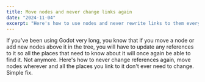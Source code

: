 ```yaml
---
title: Move nodes and never change links again
date: "2024-11-04"
excerpt: "Here's how to use nodes and never rewrite links to them every again."
---
```


If you've been using Godot very long, you know that if you move a node or add new nodes above it in the tree, you will have to update any references to it so all the places that need to know about it will once again be able to find it. Not anymore. Here's how to never change references again, move nodes wherever and all the places you link to it don't ever need to change. Simple fix.


